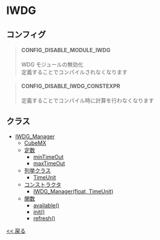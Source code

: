 # IWDG

## コンフィグ

> #### CONFIG_DISABLE_MODULE_IWDG
> WDG モジュールの無効化  
> 定義することでコンパイルされなくなります

> #### CONFIG_DISABLE_IWDG_CONSTEXPR
> 定義することでコンパイル時に計算を行わなくなります

## クラス
- [IWDG_Manager](class/IWDG_Manager.md)
  - [CubeMX](class/IWDG_Manager.md#cubemx)
  - [定数](class/IWDG_Manager.md#定数)
    - [minTimeOut](class/IWDG_Manager.md#iwg_managermintimeout)
    - [maxTimeOut](class/IWDG_Manager.md#iwdg_managermaxtimeout)
  - [列挙クラス](class/IWDG_Manager.md#列挙クラス)
    - [TimeUnit](class/IWDG_Manager.md#iwdg_managertimeunit)
  - [コンストラクタ](class/IWDG_Manager.md#コンストラクタ)
    - [IWDG_Manager(float, TimeUnit)](class/IWDG_Manager.md#iwdg_manageriwdg_managerfloat-timeunit)
  - [関数](class/IWDG_Manager.md#関数)
    - [available()](class/IWDG_Manager.md#iwdg_manageravailable)
    - [init()](class/IWDG_Manager.md#iwdg_managerinit)
    - [refresh()](class/IWDG_Manager.md#iwdg_managerrefresh)

[<< 戻る](../README.md)